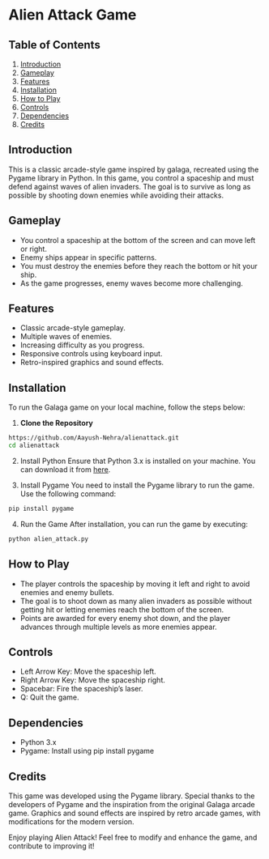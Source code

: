 # Alien Attack Game

## Table of Contents
1. [Introduction](#introduction)
2. [Gameplay](#gameplay)
3. [Features](#features)
4. [Installation](#installation)
5. [How to Play](#how-to-play)
6. [Controls](#controls)
7. [Dependencies](#dependencies)
8. [Credits](#credits)

## Introduction
This is a classic arcade-style game inspired by galaga, recreated using the Pygame library in Python. In this game, you control a spaceship and must defend against waves of alien invaders. The goal is to survive as long as possible by shooting down enemies while avoiding their attacks.

## Gameplay
- You control a spaceship at the bottom of the screen and can move left or right.
- Enemy ships appear in specific patterns.
- You must destroy the enemies before they reach the bottom or hit your ship.
- As the game progresses, enemy waves become more challenging.

## Features
- Classic arcade-style gameplay.
- Multiple waves of enemies.
- Increasing difficulty as you progress.
- Responsive controls using keyboard input.
- Retro-inspired graphics and sound effects.

## Installation
To run the Galaga game on your local machine, follow the steps below:

1. **Clone the Repository**

```bash
https://github.com/Aayush-Nehra/alienattack.git
cd alienattack
```

2. Install Python Ensure that Python 3.x is installed on your machine. You can download it from [here](https://www.python.org/downloads/).

3. Install Pygame You need to install the Pygame library to run the game. Use the following command:

```bash
pip install pygame
```

4. Run the Game After installation, you can run the game by executing:

```bash
python alien_attack.py
```

## How to Play
- The player controls the spaceship by moving it left and right to avoid enemies and enemy bullets.
- The goal is to shoot down as many alien invaders as possible without getting hit or letting enemies reach the bottom of the screen.
- Points are awarded for every enemy shot down, and the player advances through multiple levels as more enemies appear.

## Controls
- Left Arrow Key: Move the spaceship left.
- Right Arrow Key: Move the spaceship right.
- Spacebar: Fire the spaceship’s laser.
- Q: Quit the game.

## Dependencies
- Python 3.x
- Pygame: Install using pip install pygame

## Credits
This game was developed using the Pygame library. Special thanks to the developers of Pygame and the inspiration from the original Galaga arcade game. Graphics and sound effects are inspired by retro arcade games, with modifications for the modern version.

Enjoy playing Alien Attack! Feel free to modify and enhance the game, and contribute to improving it!
